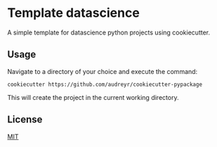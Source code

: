 # Template datascience

A simple template for datascience python projects using cookiecutter.

## Usage

Navigate to a directory of your choice and execute the command:

```
cookiecutter https://github.com/audreyr/cookiecutter-pypackage
```

This will create the project in the current working directory.

## License

[MIT](LICENSE)